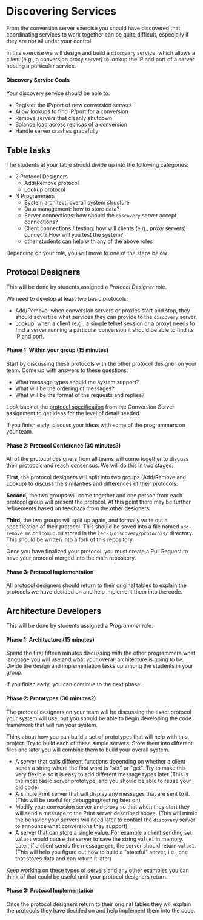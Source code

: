 # Discovering Services
From the conversion server exercise you should have discovered that coordinating services to work together can be quite difficult, especially if they are not all under your control.

In this exercise we will design and build a `discovery` service, which allows a client (e.g., a conversion proxy server) to lookup the IP and port of a server hosting a particular service.

#### Discovery Service Goals
Your discovery service should be able to:
 - Register the IP/port of new conversion servers
 - Allow lookups to find IP/port for a conversion
 - Remove servers that cleanly shutdown
 - Balance load across replicas of a conversion
 - Handle server crashes gracefully

## Table tasks
The students at your table should divide up into the following categories:
 - 2 Protocol Designers
   - Add/Remove protocol
   - Lookup protocol
 - N Programmers
   - System architect: overall system structure
   - Data management: how to store data?
   - Server connections: how should the `discovery` server accept connections?
   - Client connections / testing: how will clients (e.g., proxy servers) connect?  How will you test the system?
   - other students can help with any of the above roles

Depending on your role, you will move to one of the steps below

## Protocol Designers
This will be done by students assigned a *Protocol Designer* role.

We need to develop at least two basic protocols:
  - Add/Remove: when conversion servers or proxies start and stop, they should advertise what services they can provide to the `discovery` server.
  - Lookup: when a client (e.g., a simple telnet session or a proxy) needs to find a server running a particular conversion it should be able to find its IP and port.

#### Phase 1: Within your group (15 minutes)
Start by discussing these protocols with the other protocol designer on your team. Come up with answers to these questions:
  - What message types should the system support?
  - What will be the ordering of messages?
  - What will be the format of the requests and replies?

Look back at the [protocol specification](https://github.com/gwDistSys15/dist-sys-exercises/blob/master/lec-2/conversions/readme.md#protocol-specification) from the Conversion Server assignment to get ideas for the level of detail needed.

If you finish early, discuss your ideas with some of the programmers on your team.

#### Phase 2: Protocol Conference (30 minutes?)
All of the protocol designers from all teams will come together to discuss their protocols and reach consensus.  We will do this in two stages.

**First,** the protocol designers will split into two groups (Add/Remove and Lookup) to discuss the similarities and differences of their protocols.

**Second,** the two groups will come together and one person from each protocol group will present the protocol. At this point there may be further refinements based on feedback from the other designers.

**Third,** the two groups will split up again, and formally write out a specification of their protocol. This should be saved into a file named `add-remove.md` or `lookup.md` stored in the `lec-3/discovery/protocols/` directory.  This should be written into a fork of this repository.

Once you have finalized your protocol, you must create a Pull Request to have your protocol merged into the main repository.

#### Phase 3: Protocol Implementation
All protocol designers should return to their original tables to explain the protocols we have decided on and help implement them into the code.


## Architecture Developers
This will be done by students assigned a *Programmer* role.

#### Phase 1: Architecture (15 minutes)
Spend the first fifteen minutes discussing with the other programmers what language you will use and what your overall architecture is going to be.  Divide the design and implementation tasks up among the students in your group.

If you finish early, you can continue to the next phase.

#### Phase 2: Prototypes (30 minutes?)
The protocol designers on your team will be discussing the exact protocol your system will use, but you should be able to begin developing the code framework that will run your system.

Think about how you can build a set of prototypes that will help with this project.  Try to build each of these simple servers. Store them into different files and later you will combine them to build your overall system.
  - A server that calls different functions depending on whether a client sends a string where the first word is "set" or "get". Try to make this very flexible so it is easy to add different message types later (This is the most basic server prototype, and you should be able to reuse your old code)
  - A simple Print server that will display any messages that are sent to it.  (This will be useful for debugging/testing later on)
  - Modify your conversion server and proxy so that when they start they will send a message to the Print server described above. (This will mimic the behavior your servers will need later to contact the `discovery` server to announce what conversions they support)
  - A server that can store a single value. For example a client sending `set value1` would cause the server to save the string `value1` in memory.  Later, if a client sends the message `get`, the server should return `value1`. (This will help you figure out how to build a "stateful" server, i.e., one that stores data and can return it later)

Keep working on these types of servers and any other examples you can think of that could be useful until your protocol designers return.

#### Phase 3: Protocol Implementation
Once the protocol designers return to their original tables they will explain the protocols they have decided on and help implement them into the code.
